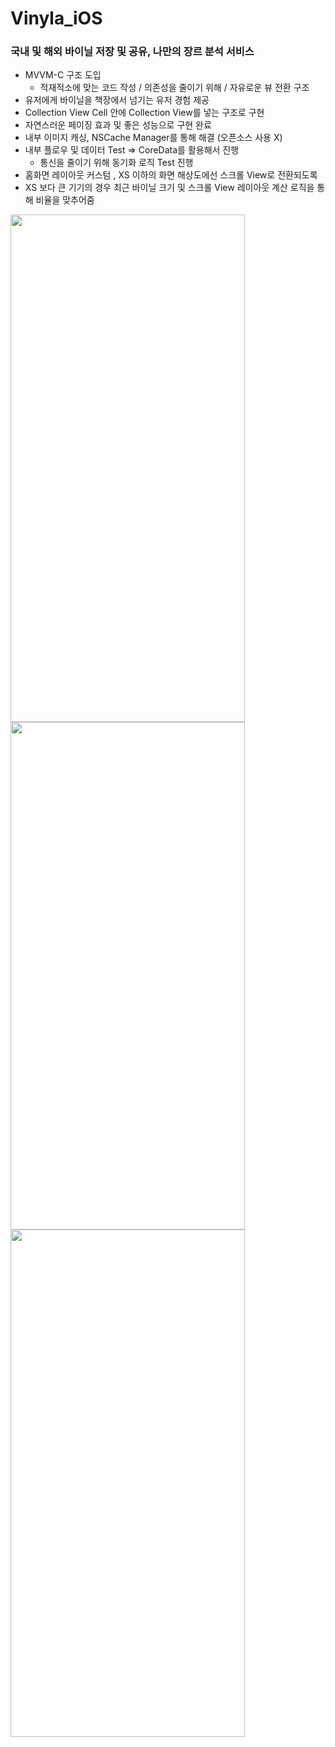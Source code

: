 # Vinyla_iOS

### 국내 및 해외 바이닐 저장 및 공유, 나만의 장르 분석 서비스

- MVVM-C 구조 도입
    - 적재적소에 맞는 코드 작성 / 의존성을 줄이기 위해 / 자유로운 뷰 전환 구조
- 유저에게 바이닐을 책장에서 넘기는 유저 경험 제공
 - Collection View Cell 안에 Collection View를 넣는 구조로 구현
 - 자연스러운 페이징 효과 및 좋은 성능으로 구현 완료
- 내부 이미지 캐싱, NSCache Manager를 통해 해결 (오픈소스 사용 X)
- 내부 플로우 및 데이터 Test => CoreData를 활용해서 진행
   - 통신을 줄이기 위해 동기화 로직 Test 진행
- 홈화면 레이아웃 커스텀 , XS 이하의 화면 해상도에선 스크롤 View로 전환되도록
- XS 보다 큰 기기의 경우 최근 바이닐 크기 및 스크롤 View 레이아웃 계산 로직을 통해 비율을 맞추어줌

<img src="https://user-images.githubusercontent.com/55793344/132819324-3264e2f2-a32d-470e-9dda-1f27e4532432.png" width="375" height="812">

<img src="https://user-images.githubusercontent.com/55793344/132819338-b22fb5d9-78b8-44a4-b0a4-5a74520c4156.png" width="375" height="812">

<img src="https://user-images.githubusercontent.com/55793344/132819665-c983f9c1-eda5-4e7c-9d94-8ba07d526c20.gif" width="375" height="812">

